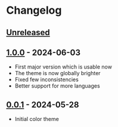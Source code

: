 <!-- Keep a Changelog guide -> https://keepachangelog.com -->

# Changelog

## [Unreleased]

## [1.0.0] - 2024-06-03

- First major version which is usable now
- The theme is now globally brighter
- Fixed few inconsistencies
- Better support for more languages

## [0.0.1] - 2024-05-28

- Initial color theme

[Unreleased]: https://github.com/bitbyone/retro-block-theme/compare/v1.0.0...HEAD
[1.0.0]: https://github.com/bitbyone/retro-block-theme/compare/v0.0.1...v1.0.0
[0.0.1]: https://github.com/bitbyone/retro-block-theme/commits/v0.0.1
